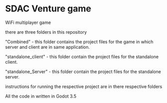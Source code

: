 # SDAC Venture game

WiFi multiplayer game

there are three folders in this repository 

"Combined" - this folder contains the project files for the game in which server and client are in same application.

"standalone_client" - this folder contain the project files for the standalone client.

"standalone_Server" - this folder contain the project files for the standalone server.

instructions for running the respective project are in there respective folders

All the code in written in Godot 3.5